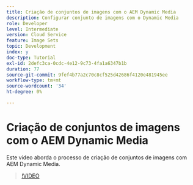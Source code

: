 ```yaml
---
title: Criação de conjuntos de imagens com o AEM Dynamic Media
description: Configurar conjunto de imagens com o Dynamic Media
role: Developer
level: Intermediate
version: Cloud Service
feature: Image Sets
topic: Development
index: y
doc-type: Tutorial
exl-id: 2defc3ca-0cdc-4e12-9c73-4fa1a6347b1b
duration: 77
source-git-commit: 9fef4b77a2c70c8cf525d42686f4120e481945ee
workflow-type: tm+mt
source-wordcount: '34'
ht-degree: 0%

---
```


# Criação de conjuntos de imagens com o AEM Dynamic Media

Este vídeo aborda o processo de criação de conjuntos de imagens com AEM Dynamic Media.

>[!VIDEO](https://video.tv.adobe.com/v/335581?quality=12&learn=on)
